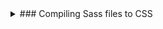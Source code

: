 <details>
<summary>
### Compiling Sass files to CSS
</summary>
The project's CSS (src/main/resources/static/css/main.css and src/main/resources/static/css/material.css) is compiled from the Sass components in src/main/sass.  
The compiled CSS is included in the repo so the steps below are only needed if you intend to make changes to any of the Sass components.

- Install the project's gem bundle in your local environment
	- install ruby if required
	- `gem install bundler`
	- `bundle install`
- Start compass from the project root
	- `compass watch`
- Compass will build a new copy of css/screen.css each time changes to a Sass component are detected. 
- By default the compiled CSS will be minified - you can override the output style while in development by using the --output-style and --force options as follows:
	- `compass watch --output-style expanded --force` 
</details>
